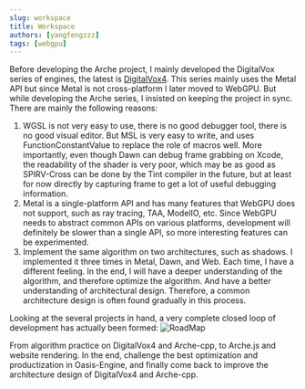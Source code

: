 ```yaml
---
slug: workspace
title: Workspace
authors: [yangfengzzz]
tags: [webgpu]
---
```


Before developing the Arche project, I mainly developed the DigitalVox series of engines, the latest
is [DigitalVox4](https://github.com/yangfengzzz/DigitalVox4). This series mainly uses the Metal API but since Metal is
not cross-platform I later moved to WebGPU. But while developing the Arche series, I insisted on keeping the project in
sync. There are mainly the following reasons:

1. WGSL is not very easy to use, there is no good debugger tool, there is no good visual editor. But MSL is very easy to
   write, and uses FunctionConstantValue to replace the role of macros well. More importantly, even though Dawn can
   debug frame grabbing on Xcode, the readability of the shader is very poor, which may be as good as
   SPIRV-Cross can be done by the Tint compiler in the future, but at least for now directly by capturing frame to get a
   lot of useful debugging information.
2. Metal is a single-platform API and has many features that WebGPU does not support, such as ray tracing, TAA, ModelIO,
   etc. Since WebGPU needs to abstract common APIs on various platforms, development will definitely be slower than a
   single API, so more interesting features can be experimented.
3. Implement the same algorithm on two architectures, such as shadows. I implemented it three times in Metal, Dawn, and
   Web. Each time, I have a different feeling. In the end, I will have a deeper understanding of the algorithm, and
   therefore optimize the algorithm. And have a better understanding of architectural design. Therefore, a common
   architecture design is often found gradually in this process.

Looking at the several projects in hand, a very complete closed loop of development has actually been formed:
![RoadMap](/img/roadmap.png)

From algorithm practice on DigitalVox4 and Arche-cpp, to Arche.js and website rendering. In the end, challenge the best
optimization and productization in Oasis-Engine, and finally come back to improve the architecture design of DigitalVox4
and Arche-cpp.

